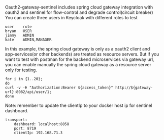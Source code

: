 Oauth2-gateway-sentinel includes spring cloud gateway integration with oauth2 and sentinel for flow-control and degrade control(circuit breaker)
You can create three users in Keycloak with different roles to test
```
user    role
bryan   USER 
jimmy   ADMIN 
kate    ADMIN,MANAGER
```
In this example, the spring cloud gateway is only as a oauth2 client and app-services(or other backends) are treated as resource servers.
But if you want to test with postman for the backend microservices via gateway url, you can enable manually the spring cloud gateway
as a resource server only for testing.
```
for i in {1..20}; 
do 
curl -v -H "Authorization:Bearer ${access_token}" http://${gateway-url}:8082/api/user/1; 
done
```

Note: remember to update the clientIp to your docker host ip for sentinel dashboard.
```
transport:
	dashboard: localhost:8858
	port: 8719
	clientIp: 192.168.71.3
```